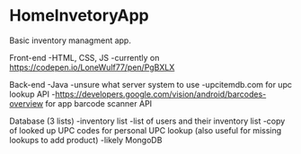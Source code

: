 # HomeInvetoryApp
Basic inventory managment app.

Front-end
-HTML, CSS, JS
-currently on https://codepen.io/LoneWulf77/pen/PgBXLX

Back-end
-Java
-unsure what server system to use
-upcitemdb.com for upc lookup API
-https://developers.google.com/vision/android/barcodes-overview for app barcode scanner API

Database (3 lists)
-inventory list
-list of users and their inventory list
-copy of looked up UPC codes for personal UPC lookup (also useful for missing lookups to add product)
-likely MongoDB

